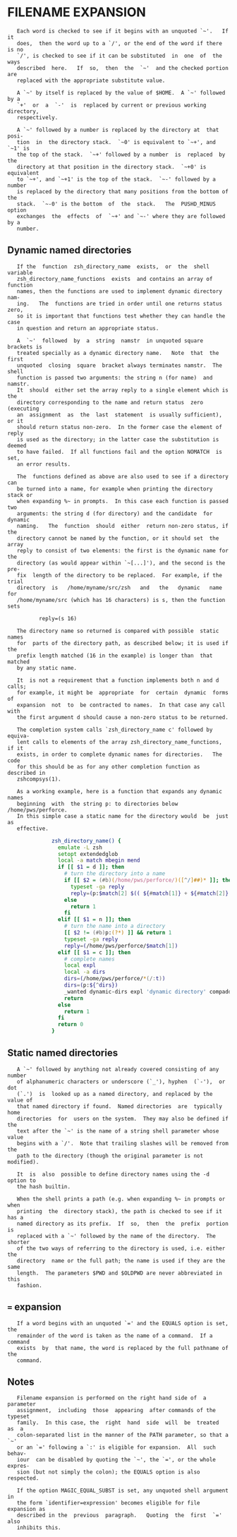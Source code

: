 # FILENAME EXPANSION

       Each word is checked to see if it begins with an unquoted `~'.   If  it
       does,  then the word up to a `/', or the end of the word if there is no
       `/', is checked to see if it can be substituted  in  one  of  the  ways
       described  here.   If  so,  then  the  `~'  and the checked portion are
       replaced with the appropriate substitute value.

       A `~' by itself is replaced by the value of $HOME.  A `~' followed by a
       `+'  or  a  `-'  is  replaced by current or previous working directory,
       respectively.

       A `~' followed by a number is replaced by the directory at  that  posi-
       tion  in  the directory stack.  `~0' is equivalent to `~+', and `~1' is
       the top of the stack.  `~+' followed by a number  is  replaced  by  the
       directory at that position in the directory stack.  `~+0' is equivalent
       to `~+', and `~+1' is the top of the stack.  `~-' followed by a  number
       is replaced by the directory that many positions from the bottom of the
       stack.  `~-0' is the bottom  of  the  stack.   The  PUSHD_MINUS  option
       exchanges  the  effects  of  `~+' and `~-' where they are followed by a
       number.


## Dynamic named directories

       If the  function  zsh_directory_name  exists,  or  the  shell  variable
       zsh_directory_name_functions  exists  and contains an array of function
       names, then the functions are used to implement dynamic directory  nam-
       ing.   The  functions are tried in order until one returns status zero,
       so it is important that functions test whether they can handle the case
       in question and return an appropriate status.

       A  `~'  followed  by  a  string  namstr  in unquoted square brackets is
       treated specially as a dynamic directory name.   Note  that  the  first
       unquoted  closing  square  bracket always terminates namstr.  The shell
       function is passed two arguments: the string n (for name)  and  namstr.
       It  should  either set the array reply to a single element which is the
       directory corresponding to the name and return status  zero  (executing
       an  assignment  as  the  last  statement  is usually sufficient), or it
       should return status non-zero.  In the former case the element of reply
       is used as the directory; in the latter case the substitution is deemed
       to have failed.  If all functions fail and the option NOMATCH  is  set,
       an error results.

       The  functions defined as above are also used to see if a directory can
       be turned into a name, for example when printing the directory stack or
       when expanding %~ in prompts.  In this case each function is passed two
       arguments: the string d (for directory) and the candidate  for  dynamic
       naming.   The  function  should  either  return non-zero status, if the
       directory cannot be named by the function, or it should set  the  array
       reply to consist of two elements: the first is the dynamic name for the
       directory (as would appear within `~[...]'), and the second is the pre-
       fix  length of the directory to be replaced.  For example, if the trial
       directory  is   /home/myname/src/zsh   and   the   dynamic   name   for
       /home/myname/src (which has 16 characters) is s, then the function sets

              reply=(s 16)

       The directory name so returned is compared with possible  static  names
       for  parts of the directory path, as described below; it is used if the
       prefix length matched (16 in the example) is longer than  that  matched
       by any static name.

       It  is not a requirement that a function implements both n and d calls;
       for example, it might be  appropriate  for  certain  dynamic  forms  of
       expansion  not  to  be contracted to names.  In that case any call with
       the first argument d should cause a non-zero status to be returned.

       The completion system calls `zsh_directory_name c' followed by  equiva-
       lent calls to elements of the array zsh_directory_name_functions, if it
       exists, in order to complete dynamic names for directories.   The  code
       for this should be as for any other completion function as described in
       zshcompsys(1).

       As a working example, here is a function that expands any dynamic names
       beginning  with  the string p: to directories below /home/pws/perforce.
       In this simple case a static name for the directory would  be  just  as
       effective.

~~~zsh
              zsh_directory_name() {
                emulate -L zsh
                setopt extendedglob
                local -a match mbegin mend
                if [[ $1 = d ]]; then
                  # turn the directory into a name
                  if [[ $2 = (#b)(/home/pws/perforce/)([^/]##)* ]]; then
                    typeset -ga reply
                    reply=(p:$match[2] $(( ${#match[1]} + ${#match[2]} )) )
                  else
                    return 1
                  fi
                elif [[ $1 = n ]]; then
                  # turn the name into a directory
                  [[ $2 != (#b)p:(?*) ]] && return 1
                  typeset -ga reply
                  reply=(/home/pws/perforce/$match[1])
                elif [[ $1 = c ]]; then
                  # complete names
                  local expl
                  local -a dirs
                  dirs=(/home/pws/perforce/*(/:t))
                  dirs=(p:${^dirs})
                  _wanted dynamic-dirs expl 'dynamic directory' compadd -S\] -a dirs
                  return
                else
                  return 1
                fi
                return 0
              }
~~~

## Static named directories

       A `~' followed by anything not already covered consisting of any number
       of alphanumeric characters or underscore (`_'), hyphen  (`-'),  or  dot
       (`.')  is  looked up as a named directory, and replaced by the value of
       that named directory if found.  Named directories  are  typically  home
       directories  for  users on the system.  They may also be defined if the
       text after the `~' is the name of a string shell parameter whose  value
       begins with a `/'.  Note that trailing slashes will be removed from the
       path to the directory (though the original parameter is not  modified).

       It  is  also  possible to define directory names using the -d option to
       the hash builtin.

       When the shell prints a path (e.g. when expanding %~ in prompts or when
       printing  the  directory stack), the path is checked to see if it has a
       named directory as its prefix.  If  so,  then  the  prefix  portion  is
       replaced with a `~' followed by the name of the directory.  The shorter
       of the two ways of referring to the directory is used, i.e. either  the
       directory  name or the full path; the name is used if they are the same
       length.  The parameters $PWD and $OLDPWD are never abbreviated in  this
       fashion.

## `=` expansion

       If a word begins with an unquoted `=' and the EQUALS option is set, the
       remainder of the word is taken as the name of a command.  If a  command
       exists  by  that name, the word is replaced by the full pathname of the
       command.


## Notes

       Filename expansion is performed on the right hand side of  a  parameter
       assignment,  including  those  appearing  after commands of the typeset
       family.  In this case, the  right  hand  side  will  be  treated  as  a
       colon-separated list in the manner of the PATH parameter, so that a `~'
       or an `=' following a `:' is eligible for expansion.  All  such  behav-
       iour  can be disabled by quoting the `~', the `=', or the whole expres-
       sion (but not simply the colon); the EQUALS option is also respected.

       If the option MAGIC_EQUAL_SUBST is set, any unquoted shell argument  in
       the form `identifier=expression' becomes eligible for file expansion as
       described in the  previous  paragraph.   Quoting  the  first  `='  also
       inhibits this.
